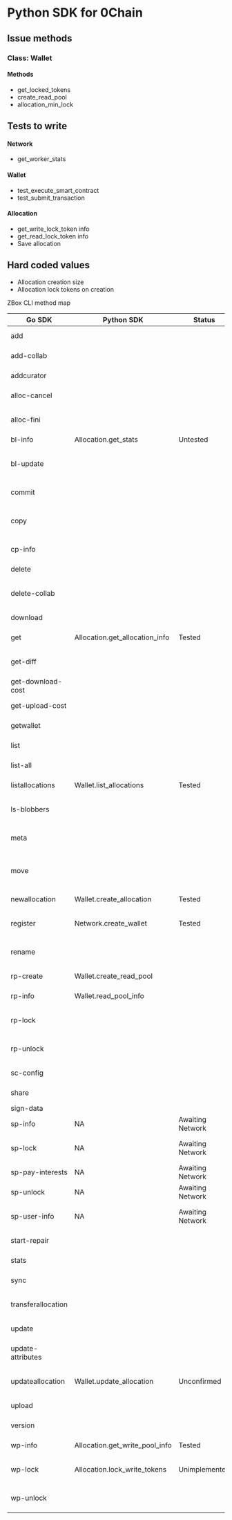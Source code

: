 # Python SDK for 0Chain

## Issue methods

### Class: Wallet

#### Methods

- get_locked_tokens
- create_read_pool
- allocation_min_lock

## Tests to write

#### Network

- get_worker_stats

#### Wallet

- test_execute_smart_contract
- test_submit_transaction

#### Allocation

- get_write_lock_token info
- get_read_lock_token info
- Save allocation

## Hard coded values

- Allocation creation size
- Allocation lock tokens on creation

ZBox CLI method map

| Go SDK             | Python SDK                     | Status           | Description                                               |
| ------------------ | ------------------------------ | ---------------- | --------------------------------------------------------- |
| add                |                                |                  | Adds free storage assigner                                |
| add-collab         |                                |                  | add collaborator for a file                               |
| addcurator         |                                |                  | Adds a curator to an allocation                           |
| alloc-cancel       |                                |                  | Cancel an allocation                                      |
| alloc-fini         |                                |                  | Finalize an expired allocation                            |
| bl-info            | Allocation.get_stats           | Untested         | Get blobber info                                          |
| bl-update          |                                |                  | Update blobber settings by its delegate_wallet owner      |
| commit             |                                |                  | commit a file changes to chain                            |
| copy               |                                |                  | copy an object(file/folder) to another folder on blobbers |
| cp-info            |                                |                  | Challenge pool information.                               |
| delete             |                                |                  | delete file from blobbers                                 |
| delete-collab      |                                |                  | delete collaborator for a file                            |
| download           |                                |                  | download file from blobbers                               |
| get                | Allocation.get_allocation_info | Tested           | Gets the allocation info                                  |
| get-diff           |                                |                  | Get difference of local and allocation root               |
| get-download-cost  |                                |                  | Get downloading cost                                      |
| get-upload-cost    |                                |                  | Get uploading cost                                        |
| getwallet          |                                |                  | Get wallet information                                    |
| list               |                                |                  | list files from blobbers                                  |
| list-all           |                                |                  | list all files from blobbers                              |
| listallocations    | Wallet.list_allocations        | Tested           | List allocations for the client                           |
| ls-blobbers        |                                |                  | Show active blobbers in storage SC.                       |
| meta               |                                |                  | get meta data of files from blobbers                      |
| move               |                                |                  | move an object(file/folder) to another folder on blobbers |
| newallocation      | Wallet.create_allocation       | Tested           | Creates a new allocation                                  |
| register           | Network.create_wallet          | Tested           | Registers the wallet with the blockchain                  |
| rename             |                                |                  | rename an object(file/folder) on blobbers                 |
| rp-create          | Wallet.create_read_pool        |                  | Create read pool if missing                               |
| rp-info            | Wallet.read_pool_info          |                  | Read pool information.                                    |
| rp-lock            |                                |                  | Lock some tokens in read pool.                            |
| rp-unlock          |                                |                  | Unlock some expired tokens in a read pool.                |
| sc-config          |                                |                  | Show storage SC configuration.                            |
| share              |                                |                  | share files from blobbers                                 |
| sign-data          |                                |                  | Sign given data                                           |
| sp-info            | NA                             | Awaiting Network | Stake pool information.                                   |
| sp-lock            | NA                             | Awaiting Network | Lock tokens lacking in stake pool.                        |
| sp-pay-interests   | NA                             | Awaiting Network | Pay interests not payed yet.                              |
| sp-unlock          | NA                             | Awaiting Network | Unlock tokens in stake pool.                              |
| sp-user-info       | NA                             | Awaiting Network | Stake pool information for a user.                        |
| start-repair       |                                |                  | start repair file to blobbers                             |
| stats              |                                |                  | stats for file from blobbers                              |
| sync               |                                |                  | Sync files to/from blobbers                               |
| transferallocation |                                |                  | Transfer an allocation between owners                     |
| update             |                                |                  | update file to blobbers                                   |
| update-attributes  |                                |                  | update object attributes on blobbers                      |
| updateallocation   | Wallet.update_allocation       | Unconfirmed      | Updates allocation's expiry and size                      |
| upload             |                                |                  | upload file to blobbers                                   |
| version            |                                |                  | Prints version information                                |
| wp-info            | Allocation.get_write_pool_info | Tested           | Write pool information.                                   |
| wp-lock            | Allocation.lock_write_tokens   | Unimplemented    | Lock some tokens in write pool.                           |
| wp-unlock          |                                |                  | Unlock some expired tokens in a write pool.               |
